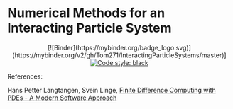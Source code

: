# Numerical Methods for an Interacting Particle System
<p align="center">
[![Binder](https://mybinder.org/badge_logo.svg)](https://mybinder.org/v2/gh/Tom271/InteractingParticleSystems/master)]
<a href="https://github.com/psf/black"><img alt="Code style: black" src="https://img.shields.io/badge/code%20style-black-000000.svg"></a>
</p>

References:

Hans Petter Langtangen, Svein Linge, [Finite Difference Computing
with PDEs - A Modern Software
Approach](https://hplgit.github.io/fdm-book/doc/pub/book/pdf/fdm-book-4screen.pdf)
